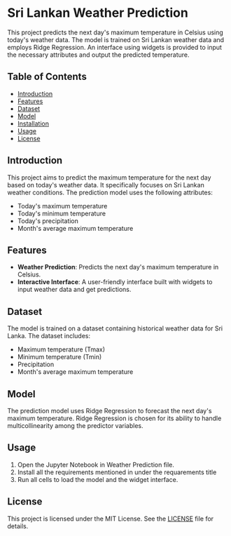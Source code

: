 # Sri Lankan Weather Prediction

This project predicts the next day's maximum temperature in Celsius using today's weather data. The model is trained on Sri Lankan weather data and employs Ridge Regression. An interface using widgets is provided to input the necessary attributes and output the predicted temperature.

## Table of Contents
- [Introduction](#introduction)
- [Features](#features)
- [Dataset](#dataset)
- [Model](#model)
- [Installation](#installation)
- [Usage](#usage)
- [License](#license)

## Introduction
This project aims to predict the maximum temperature for the next day based on today's weather data. It specifically focuses on Sri Lankan weather conditions. The prediction model uses the following attributes:
- Today's maximum temperature
- Today's minimum temperature
- Today's precipitation
- Month's average maximum temperature

## Features
- **Weather Prediction**: Predicts the next day's maximum temperature in Celsius.
- **Interactive Interface**: A user-friendly interface built with widgets to input weather data and get predictions.

## Dataset
The model is trained on a dataset containing historical weather data for Sri Lanka. The dataset includes:
- Maximum temperature (Tmax)
- Minimum temperature (Tmin)
- Precipitation
- Month's average maximum temperature

## Model
The prediction model uses Ridge Regression to forecast the next day's maximum temperature. Ridge Regression is chosen for its ability to handle multicollinearity among the predictor variables.


## Usage
1. Open the Jupyter Notebook in Weather Prediction file.
2. Install all the requirements mentioned in under the requarements title
3. Run all cells to load the model and the widget interface.


## License
This project is licensed under the MIT License. See the [LICENSE](LICENSE) file for details.
